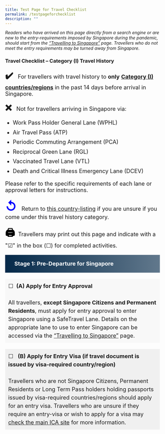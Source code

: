 ```yaml
---
title: Test Page for Travel Checklist
permalink: /testpageforchecklist
description: ""
---
```

<i>Readers who have arrived on this page directly from a search engine or are new to the entry-requirements imposed by Singapore during the pandemic, should start from the <a href="/arriving/overview" target="_blank" >“Travelling to Singapore”</a> page. Travellers who do not meet the entry requirements may be turned away from Singapore. </i>

### Travel Checklist – Category (I) Travel History


<p style="font-size:18px;"><span style="font-size:28px;"><b>&#10004;&#65039;</b></span> &nbsp; For travellers with travel history to <b>only</b> <a href="/shn-and-swab-summary" target="_blank"><b>Category (I) countries/regions</b></a> in the past 14 days before arrival in Singapore.</p>

<p style="font-size:18px;"><span style="font-size:28px;"><b>&#10060;</b></span> &nbsp; Not for travellers arriving in Singapore via: </p>
<ol style="margin-top:30px; margin-bottom:20px; font-size:18px; list-style-type:disc; padding-left:25px;">
	<li style="margin-top:10px; margin-bottom:30px; font-size:18px; line-height:1.5px;">Work Pass Holder General Lane (WPHL)</li>
		<li style="margin-top:10px; margin-bottom:30px; font-size:18px; line-height:1.5px;">Air Travel Pass (ATP)</li>
		<li style="margin-top:10px; margin-bottom:30px; font-size:18px; line-height:1.5px;">Periodic Commuting Arrangement (PCA)</li>
		<li style="margin-top:10px; margin-bottom:30px; font-size:18px; line-height:1.5px;">Reciprocal Green Lane (RGL)</li>
		<li style="margin-top:10px; margin-bottom:30px; font-size:18px; line-height:1.5px;">Vaccinated Travel Lane (VTL)</li>
		<li style="margin-top:10px; margin-bottom:30px; font-size:18px; line-height:1.5px;">Death and Critical Illness Emergency Lane (DCEV)</li>
	</ol>
<p style="font-size:18px;">Please refer to the specific requirements of each lane or approval letters for instructions.</p>

<p  style="font-size:18px;"><span style="color:blue; font-size:40px;"><b>&#8634;</b></span> &nbsp; Return to <a href="/shn-and-swab-summary" target="_blank">this country-listing</a> if you are unsure if you come under this travel history category. </p>

<p  style="font-size:18px;"><span style="color:black; font-size:32px;"><b>&#128424;&#65039;</b></span> &nbsp;Travellers may print out this page and indicate with a "&#9745;" in the box (&#9744;) for completed activities.</p>

<div style="background: linear-gradient(90deg, #072b4b, #61788c); border-left:10px #072b4b solid; color: #FFFFFF; font-size: 18px; line-height: 28px; padding: 15px 20px 15px 20px;	margin: 20px 0px 20px 0px;"><b>Stage 1: Pre-Departure for Singapore</b></div>
<p style="padding:10px; margin-bottom:20px; line-height:1.5; background-color:#f8f8f8; font-size:18px;">&#9744;  &nbsp;<b>(A) Apply for Entry Approval</b><br><br>
All travellers, <b>except Singapore Citizens and Permanent Residents</b>, must apply for entry approval to enter Singapore using a SafeTravel Lane. Details on the appropriate lane to use to enter Singapore can be accessed via the <a href="/arriving/overview" target="_blank" >“Travelling to Singapore”</a> page.</p>
<p style="padding: 10px; margin: 20px 0px 20px 0px; line-height:1.5; background:#f0f0f0; font-size:18px;">&#9744; &nbsp; <b>(B) Apply for Entry Visa (if travel document is issued by visa-required country/region)</b><br><br>
Travellers who are not Singapore Citizens, Permanent Residents or Long Term Pass holders holding passports issued by visa-required countries/regions should apply for an entry visa. Travellers who are unsure if they require an entry-visa or wish to apply for a visa may <a href="https://www.ica.gov.sg/enter-depart/entry_requirements/visa_requirements" target="_blank">check the main ICA site</a> for more information.</p>
